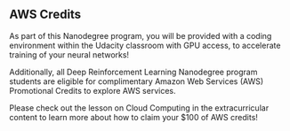 ## AWS Credits
As part of this Nanodegree program, you will be provided with a coding environment within the Udacity classroom with GPU access, to accelerate training of your neural networks!

Additionally, all Deep Reinforcement Learning Nanodegree program students are eligible for complimentary Amazon Web Services (AWS) Promotional Credits to explore AWS services.

Please check out the lesson on Cloud Computing in the extracurricular content to learn more about how to claim your $100 of AWS credits!